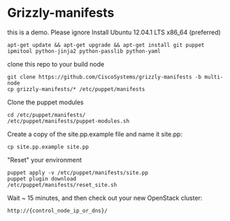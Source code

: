 Grizzly-manifests
================
this is a demo. Please ignore 
Install Ubuntu 12.04.1 LTS x86_64 (preferred)

	apt-get update && apt-get upgrade && apt-get install git puppet ipmitool python-jinja2 python-passlib python-yaml

clone this repo to your build node

	git clone https://github.com/CiscoSystems/grizzly-manifests -b multi-node
	cp grizzly-manifests/* /etc/puppet/manifests

Clone the puppet modules

	cd /etc/puppet/manifests/
	/etc/puppet/manifests/puppet-modules.sh

Create a copy of the site.pp.example file and name it site.pp:

	cp site.pp.example site.pp

"Reset" your environment

	puppet apply -v /etc/puppet/manifests/site.pp
	puppet plugin download
	/etc/puppet/manifests/reset_site.sh

Wait ~ 15 minutes, and then check out your new OpenStack cluster:

	http://{control_node_ip_or_dns}/


